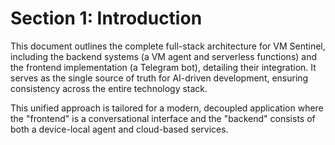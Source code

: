 # Section 1: Introduction

This document outlines the complete full-stack architecture for VM Sentinel, including the backend systems (a VM agent and serverless functions) and the frontend implementation (a Telegram bot), detailing their integration. It serves as the single source of truth for AI-driven development, ensuring consistency across the entire technology stack.

This unified approach is tailored for a modern, decoupled application where the "frontend" is a conversational interface and the "backend" consists of both a device-local agent and cloud-based services.

